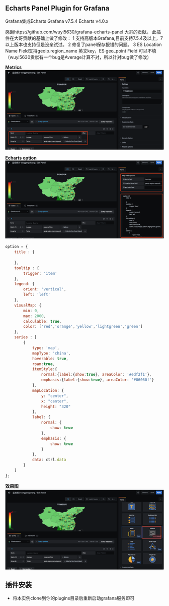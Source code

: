 ## Echarts Panel Plugin for Grafana

Grafana集成Echarts
Grafana v7.5.4
Echarts v4.0.x

感谢https://github.com/wuyi5630/grafana-echarts-panel 大哥的贡献。
此插件在大哥贡献的基础上做了修改：
	1 支持高版本Grafana,目前支持7.5.4及以上，7以上版本也支持但是没亲试过。
	2 修复了panel保存报错的问题。
	3 ES Location Name Field支持geoip.region_name 英文key，ES geo_point Field 可以不填（wuyi5630贡献有一个bug是Average计算不对，所以针对bug做了修改）

**Metrics**
![ ](./src/imgs/metrics.png)

**Echarts option**
![ ](./src/imgs/map_option.png)
```javascript
option = {
	title : {
	
	},
	tooltip : {
		trigger: 'item'
	},
	legend: {
		orient: 'vertical',
		left: 'left'
	},
	visualMap: {
		min: 0,
		max: 2000,         
		calculable: true,
		color: ['red','orange','yellow','lightgreen','green']
	},
	series : [
		{
			type: 'map',
			mapType: 'china',
			hoverable: true,
			roam:true,
			itemStyle:{
				normal:{label:{show:true}, areaColor: '#edf2f1'},
				emphasis:{label:{show:true}, areaColor: '#06060f'}
			},
			mapLocation: {
				y: "center",
				x: "center",
				height: "320"
			},
			label: {
				normal: {
					show: true
				},
				emphasis: {
					show: true
				}
			},
			data: ctrl.data
		}
	]
};
```
**效果图**
![ ](./src/imgs/chinamap.png)

## 插件安装
- 将本实例clone到你的plugins目录后重新启动grafana服务即可
